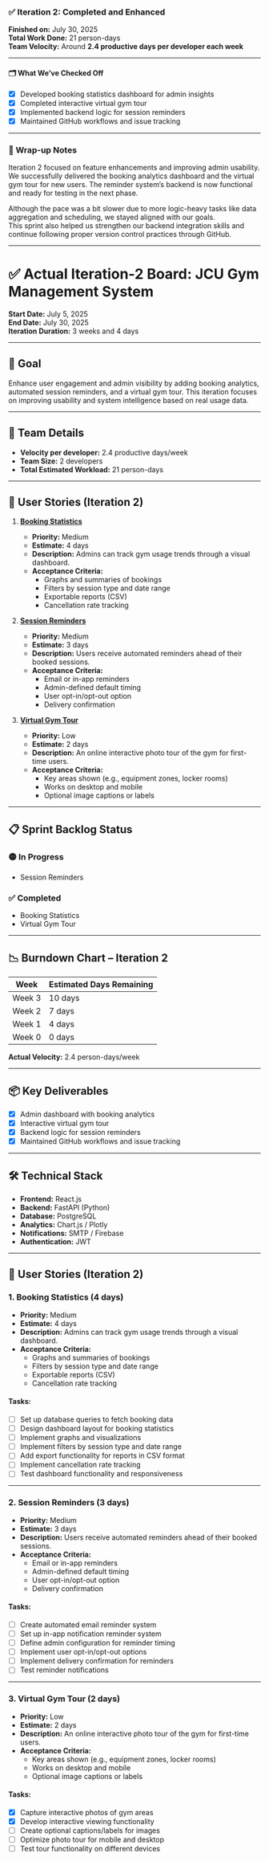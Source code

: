 ### ✅ Iteration 2: Completed and Enhanced

**Finished on:** July 30, 2025  
**Total Work Done:** 21 person-days  
**Team Velocity:** Around **2.4 productive days per developer each week**  

---

#### 🗂️ What We’ve Checked Off

- [x] Developed booking statistics dashboard for admin insights  
- [x] Completed interactive virtual gym tour  
- [x] Implemented backend logic for session reminders  
- [x] Maintained GitHub workflows and issue tracking  

---

### 📝 Wrap-up Notes

Iteration 2 focused on feature enhancements and improving admin usability.  
We successfully delivered the booking analytics dashboard and the virtual gym tour for new users. The reminder system’s backend is now functional and ready for testing in the next phase.  

Although the pace was a bit slower due to more logic-heavy tasks like data aggregation and scheduling, we stayed aligned with our goals.  
This sprint also helped us strengthen our backend integration skills and continue following proper version control practices through GitHub.

---

# ✅ Actual Iteration-2 Board: JCU Gym Management System

**Start Date:** July 5, 2025  
**End Date:** July 30, 2025  
**Iteration Duration:** 3 weeks and 4 days  

---

## 🔧 Goal

Enhance user engagement and admin visibility by adding booking analytics, automated session reminders, and a virtual gym tour. This iteration focuses on improving usability and system intelligence based on real usage data.

---

## 👥 Team Details

- **Velocity per developer:** 2.4 productive days/week  
- **Team Size:** 2 developers  
- **Total Estimated Workload:** 21 person-days  

---

## 📌 User Stories (Iteration 2)

1. **[Booking Statistics](./user_stories/user_story_05_booking_statistics.md)**  
   - **Priority:** Medium  
   - **Estimate:** 4 days  
   - **Description:** Admins can track gym usage trends through a visual dashboard.  
   - **Acceptance Criteria:**  
     - Graphs and summaries of bookings  
     - Filters by session type and date range  
     - Exportable reports (CSV)  
     - Cancellation rate tracking  

2. **[Session Reminders](./user_stories/user_story_06_session_reminders.md)**  
   - **Priority:** Medium  
   - **Estimate:** 3 days  
   - **Description:** Users receive automated reminders ahead of their booked sessions.  
   - **Acceptance Criteria:**  
     - Email or in-app reminders  
     - Admin-defined default timing  
     - User opt-in/opt-out option  
     - Delivery confirmation  

3. **[Virtual Gym Tour](./user_stories/user_story_07_virtual_tour.md)**  
   - **Priority:** Low  
   - **Estimate:** 2 days  
   - **Description:** An online interactive photo tour of the gym for first-time users.  
   - **Acceptance Criteria:**  
     - Key areas shown (e.g., equipment zones, locker rooms)  
     - Works on desktop and mobile  
     - Optional image captions or labels  

---

## 📋 Sprint Backlog Status

### 🟡 In Progress  
- Session Reminders  

### ✅ Completed  
- Booking Statistics  
- Virtual Gym Tour  

---

## 📉 Burndown Chart – Iteration 2

| Week     | Estimated Days Remaining |
|----------|--------------------------|
| Week 3   | 10 days                  |
| Week 2   | 7 days                   |
| Week 1   | 4 days                   |
| Week 0   | 0 days                   |

**Actual Velocity:** 2.4 person-days/week  

---

## 📦 Key Deliverables

- [x] Admin dashboard with booking analytics  
- [x] Interactive virtual gym tour  
- [x] Backend logic for session reminders  
- [x] Maintained GitHub workflows and issue tracking  

---

## 🛠️ Technical Stack

- **Frontend:** React.js  
- **Backend:** FastAPI (Python)  
- **Database:** PostgreSQL  
- **Analytics:** Chart.js / Plotly  
- **Notifications:** SMTP / Firebase  
- **Authentication:** JWT  

---

## 📌 User Stories (Iteration 2)

### 1. Booking Statistics (4 days)
- **Priority:** Medium  
- **Estimate:** 4 days  
- **Description:** Admins can track gym usage trends through a visual dashboard.  
- **Acceptance Criteria:**  
  - Graphs and summaries of bookings  
  - Filters by session type and date range  
  - Exportable reports (CSV)  
  - Cancellation rate tracking  

#### Tasks:
- [ ] Set up database queries to fetch booking data  
- [ ] Design dashboard layout for booking statistics  
- [ ] Implement graphs and visualizations  
- [ ] Implement filters by session type and date range  
- [ ] Add export functionality for reports in CSV format  
- [ ] Implement cancellation rate tracking  
- [ ] Test dashboard functionality and responsiveness  

---

### 2. Session Reminders (3 days)
- **Priority:** Medium  
- **Estimate:** 3 days  
- **Description:** Users receive automated reminders ahead of their booked sessions.  
- **Acceptance Criteria:**  
  - Email or in-app reminders  
  - Admin-defined default timing  
  - User opt-in/opt-out option  
  - Delivery confirmation  

#### Tasks:
- [ ] Create automated email reminder system  
- [ ] Set up in-app notification reminder system  
- [ ] Define admin configuration for reminder timing  
- [ ] Implement user opt-in/opt-out options  
- [ ] Implement delivery confirmation for reminders  
- [ ] Test reminder notifications  

---

### 3. Virtual Gym Tour (2 days)
- **Priority:** Low  
- **Estimate:** 2 days  
- **Description:** An online interactive photo tour of the gym for first-time users.  
- **Acceptance Criteria:**  
  - Key areas shown (e.g., equipment zones, locker rooms)  
  - Works on desktop and mobile  
  - Optional image captions or labels  

#### Tasks:
- [x] Capture interactive photos of gym areas  
- [x] Develop interactive viewing functionality  
- [ ] Create optional captions/labels for images  
- [ ] Optimize photo tour for mobile and desktop  
- [ ] Test tour functionality on different devices  

